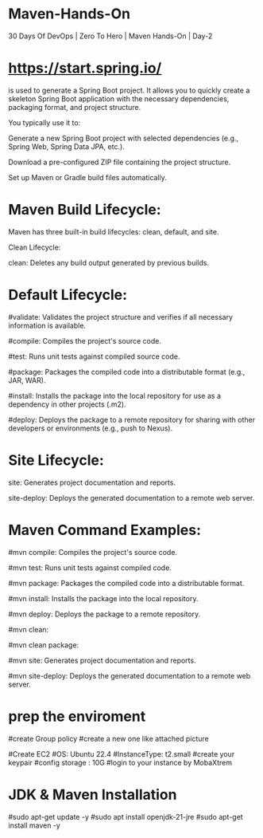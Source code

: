 # Maven-Hands-On
30 Days Of DevOps | Zero To Hero | Maven Hands-On | Day-2

# https://start.spring.io/ 
is used to generate a Spring Boot project. It allows you to quickly create a skeleton Spring Boot application with the necessary dependencies, packaging format, and project structure.

You typically use it to:

Generate a new Spring Boot project with selected dependencies (e.g., Spring Web, Spring Data JPA, etc.).

Download a pre-configured ZIP file containing the project structure.

Set up Maven or Gradle build files automatically.



Maven Build Lifecycle:
======================

Maven has three built-in build lifecycles: clean, default, and site.

Clean Lifecycle:

clean: Deletes any build output generated by previous builds.

Default Lifecycle:
==================
#validate: Validates the project structure and verifies if all necessary information is available.

#compile: Compiles the project's source code.

#test: Runs unit tests against compiled source code.

#package: Packages the compiled code into a distributable format (e.g., JAR, WAR).

#install: Installs the package into the local repository for use as a dependency in other projects (.m2).

#deploy: Deploys the package to a remote repository for sharing with other developers or environments (e.g., push to Nexus).

Site Lifecycle:
===============
site: Generates project documentation and reports.

site-deploy: Deploys the generated documentation to a remote web server.

Maven Command Examples:
=======================
#mvn compile: Compiles the project's source code.

#mvn test: Runs unit tests against compiled code.

#mvn package: Packages the compiled code into a distributable format.

#mvn install: Installs the package into the local repository.

#mvn deploy: Deploys the package to a remote repository.

#mvn clean:

#mvn clean package: 

#mvn site: Generates project documentation and reports.

#mvn site-deploy: Deploys the generated documentation to a remote web server.


prep the enviroment
====================

#create Group policy 
  #create a new one like attached picture

#Create EC2
#OS: Ubuntu 22.4
#InstanceType: t2.small 
#create your keypair
#config storage : 10G
#login to your instance by MobaXtrem




JDK & Maven Installation
========================
#sudo apt-get update -y
#sudo apt install openjdk-21-jre
#sudo apt-get install maven -y

